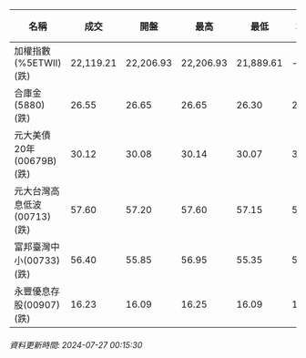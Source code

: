 | 名稱 | 成交 | 開盤 | 最高 | 最低 | 均價 | 成交金額(億) | 昨收 | 漲跌幅 | 漲跌 | 總量 | 昨量 | 振幅 |
| -------- | -------- | -------- | -------- |-------- | -------- | -------- |-------- |-------- |-------- | -------- | -------- |-------- |
|加權指數(%5ETWII) (跌)|22,119.21|22,206.93|22,206.93|21,889.61|-|4,692.56|22,871.84|3.29%|752.63|10,338,925|0|1.39%|
|合庫金(5880) (跌)|26.55|26.65|26.65|26.30|26.44|2.72|26.70|0.56%|0.15|10,305|8,468|1.31%|
|元大美債20年(00679B) (跌)|30.12|30.08|30.14|30.07|30.11|20.08|30.26|0.46%|0.14|66,693|68,274|0.23%|
|元大台灣高息低波(00713) (跌)|57.60|57.20|57.60|57.15|57.34|9.95|58.10|0.86%|0.50|17,346|8,561|0.77%|
|富邦臺灣中小(00733) (跌)|56.40|55.85|56.95|55.35|56.30|1.68|58.05|2.84%|1.65|2,988|1,395|2.76%|
|永豐優息存股(00907) (跌)|16.23|16.09|16.25|16.09|16.19|0.262|16.38|0.92%|0.15|1,615|1,112|0.98%|
###### 資料更新時間: 2024-07-27 00:15:30